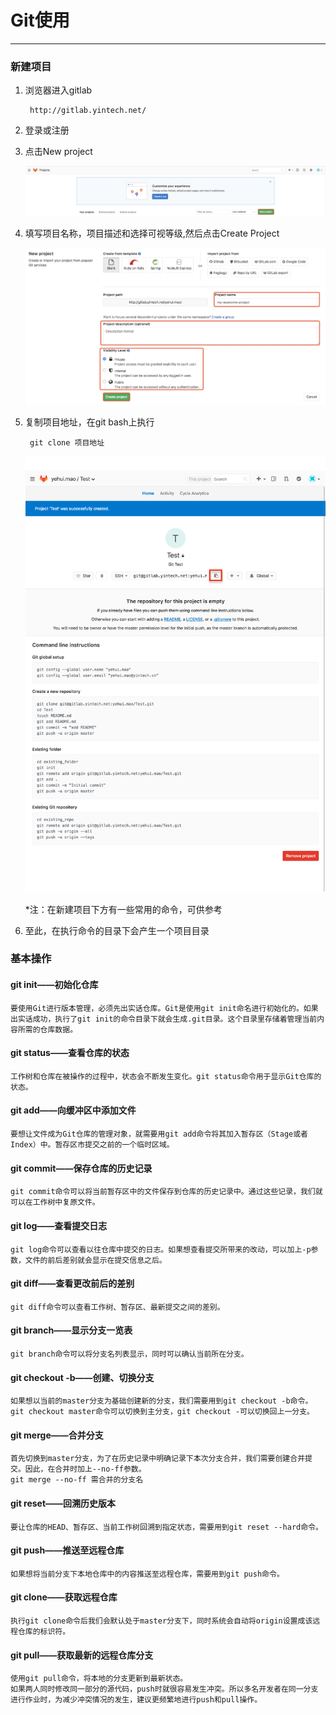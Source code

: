 # Git使用

---

### 新建项目

1. 浏览器进入gitlab

		http://gitlab.yintech.net/
		
2. 登录或注册

3. 点击New project

	![usage_1](images/usage_1.jpg)
	
4. 填写项目名称，项目描述和选择可视等级,然后点击Create Project

	![usage_1](images/usage_2.jpg)
	
5. 复制项目地址，在git bash上执行
	
		git clone 项目地址

	![usage_1](images/usage_3.png)
	
	\*注：在新建项目下方有一些常用的命令，可供参考
	
6. 至此，在执行命令的目录下会产生一个项目目录

### 基本操作

#### git init——初始化仓库

	要使用Git进行版本管理，必须先出实话仓库。Git是使用git init命名进行初始化的。如果出实话成功，执行了git init的命令目录下就会生成.git目录。这个目录里存储着管理当前内容所需的仓库数据。
		
#### git status——查看仓库的状态

	工作树和仓库在被操作的过程中，状态会不断发生变化。git status命令用于显示Git仓库的状态。
	
#### git add——向缓冲区中添加文件

	要想让文件成为Git仓库的管理对象，就需要用git add命令将其加入暂存区（Stage或者Index）中。暂存区市提交之前的一个临时区域。
	
#### git commit——保存仓库的历史记录

	git commit命令可以将当前暂存区中的文件保存到仓库的历史记录中。通过这些记录，我们就可以在工作树中复原文件。
	
#### git log——查看提交日志

	git log命令可以查看以往仓库中提交的日志。如果想查看提交所带来的改动，可以加上-p参数，文件的前后差别就会显示在提交信息之后。
	
#### git diff——查看更改前后的差别

	git diff命令可以查看工作树、暂存区、最新提交之间的差别。
	
#### git branch——显示分支一览表

	git branch命令可以将分支名列表显示，同时可以确认当前所在分支。
	
#### git checkout -b——创建、切换分支

	如果想以当前的master分支为基础创建新的分支，我们需要用到git checkout -b命令。
	git checkout master命令可以切换到主分支，git checkout -可以切换回上一分支。
	
#### git merge——合并分支

	首先切换到master分支，为了在历史记录中明确记录下本次分支合并，我们需要创建合并提交。因此，在合并时加上--no-ff参数。
	git merge --no-ff 需合并的分支名
	
#### git reset——回溯历史版本

	要让仓库的HEAD、暂存区、当前工作树回溯到指定状态，需要用到git reset --hard命令。
	
#### git push——推送至远程仓库
	
	如果想将当前分支下本地仓库中的内容推送至远程仓库，需要用到git push命令。
	
#### git clone——获取远程仓库

	执行git clone命令后我们会默认处于master分支下，同时系统会自动将origin设置成该远程仓库的标识符。
	
#### git pull——获取最新的远程仓库分支

	使用git pull命令，将本地的分支更新到最新状态。
	如果两人同时修改同一部分的源代码，push时就很容易发生冲突。所以多名开发者在同一分支进行作业时，为减少冲突情况的发生，建议更频繁地进行push和pull操作。

	